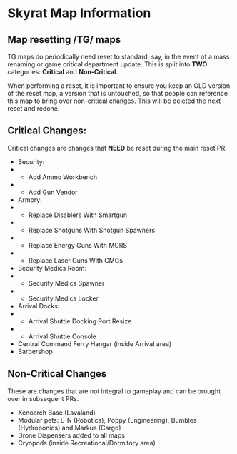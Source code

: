 # Skyrat Map Information

## Map resetting /TG/ maps

TG maps do periodically need reset to standard, say, in the event of a mass renaming or game critical department update. This is split into **TWO** categories: **Critical** and **Non-Critical**.

When performing a reset, it is important to ensure you keep an OLD version of the reset map, a version that is untouched, so that people can reference this map to bring over non-critical changes. This will be deleted the next reset and redone.

## Critical Changes:
Critical changes are changes that **NEED** be reset during the main reset PR.
- Security:
- - Add Ammo Workbench
- - Add Gun Vendor
- Armory:
- - Replace Disablers With Smartgun
- - Replace Shotguns With Shotgun Spawners
- - Replace Energy Guns With MCRS
- - Replace Laser Guns With CMGs
- Security Medics Room:
- - Security Medics Spawner
- - Security Medics Locker
- Arrival Docks:
- - Arrival Shuttle Docking Port Resize
- - Arrival Shuttle Console
- Central Command Ferry Hangar (inside Arrival area)
- Barbershop


## Non-Critical Changes
These are changes that are not integral to gameplay and can be brought over in subsequent PRs.
- Xenoarch Base (Lavaland)
- Modular pets: E-N (Robotics), Poppy (Engineering), Bumbles (Hydroponics) and Markus (Cargo)
- Drone Dispensers added to all maps
- Cryopods (inside Recreational/Dormitory area)

